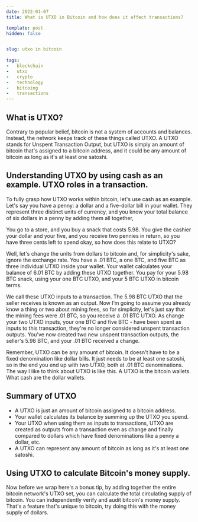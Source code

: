 ```yaml
---
date: 2022-01-07
title: What is UTXO in Bitcoin and how does it affect transactions?

template: post
hidden: false


slug: utxo in bitcoin
  
tags:
-   blockchain
-   utxo
-   crypto
-   technology
-   bitcoing
-   transactions
---
```

<!-- more -->


<!-- more -->


## What is UTXO?

Contrary to popular belief, bitcoin is not a system of accounts and balances. Instead, the network keeps track of these things called UTXO. A UTXO stands for Unspent Transaction Output, but UTXO is simply an amount of bitcoin that's assigned to a bitcoin address, and it could be any amount of bitcoin as long as it's at least one satoshi. 

## Understanding UTXO by using cash as an example. UTXO roles in a transaction.

To fully grasp how UTXO works within bitcoin, let's use cash as an example. Let's say you have a penny: a dollar and a five-dollar bill in your wallet. They represent three distinct units of currency, and you know your total balance of six dollars in a penny by adding them all together, 

You go to a store, and you buy a snack that costs 5.98. You give the cashier your dollar and your five, and you receive two pennies in return, so you have three cents left to spend okay, so how does this relate to UTXO? 

Well, let's change the units from dollars to bitcoin and, for simplicity's sake, ignore the exchange rate. You have a .01 BTC, a one BTC, and five BTC as three individual UTXO inside your wallet. Your wallet calculates your balance of 6.01 BTC by adding these UTXO together. You pay for your 5.98 BTC snack, using your one BTC UTXO, and your 5 BTC UTXO in bitcoin terms. 

We call these UTXO inputs to a transaction. The 5.98 BTC UTXO that the seller receives is known as an output. Now I’m going to assume you already know a thing or two about mining fees, so for simplicity, let's just say that the mining fees were .01 BTC, so you receive a .01 BTC UTXO. As change your two UTXO inputs, your one BTC and five BTC - have been spent as inputs to this transaction, they're no longer considered unspent transaction outputs. You've now created two new unspent transaction outputs, the seller's 5.98 BTC, and your .01 BTC received a change. 

Remember, UTXO can be any amount of bitcoin. It doesn't have to be a fixed denomination like dollar bills. It just needs to be at least one satoshi, so in the end you end up with two UTXO, both at .01 BTC denominations. The way I like to think about UTXO is like this. A UTXO is the bitcoin wallets. What cash are the dollar wallets.





## Summary of UTXO

- A UTXO is just an amount of bitcoin assigned to a bitcoin address. 
- Your wallet calculates its balance by summing up the UTXO you spend.
- Your UTXO when using them as inputs to transactions, UTXO are created as outputs from a transaction even as change and finally compared to dollars which have fixed denominations like a penny a dollar, etc. 
- A UTXO can represent any amount of bitcoin as long as it's at least one satoshi.

## Using UTXO to calculate Bitcoin's money supply.

Now before we wrap here's a bonus tip, by adding together the entire bitcoin network's UTXO set, you can calculate the total circulating supply of bitcoin. You can independently verify and audit bitcoin's money supply. That's a feature that's unique to bitcoin, try doing this with the money supply of dollars.




